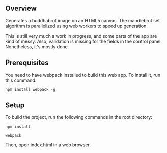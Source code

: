 ## Overview

Generates a buddhabrot image on an HTML5 canvas.  The mandlebrot set algorithm is parallelized using web workers to speed up generation.

This is still very much a work in progress, and some parts of the app are kind of messy.  Also, validation is missing for the fields in the control panel.  Nonetheless, it's mostly done.

## Prerequisites

You need to have webpack installed to build this web app.  To install it, run this command:

```
npm install webpack -g
```

## Setup

To build the project, run the following commands in the root directory:

```
npm install

webpack
```

Then, open index.html in a web browser.